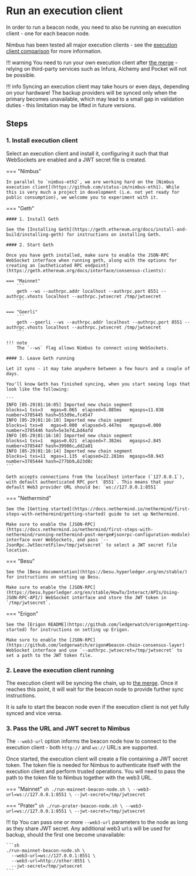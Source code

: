 # Run an execution client

In order to run a beacon node, you need to also be running an execution client - one for each beacon node.

Nimbus has been tested all major execution clients - see the [execution client comparison](https://ethereum.org/en/developers/docs/nodes-and-clients/#execution-clients) for more information.

!!! warning
    You need to run your own execution client after [the merge](./merge.md) - relying on third-party services such as Infura, Alchemy and Pocket will not be possible.

!!! info
    Syncing an execution client may take hours or even days, depending on your hardware! The backup providers will be synced only when the primary becomes unavailable, which may lead to a small gap in validation duties - this limitation may be lifted in future versions.

## Steps

### 1. Install execution client

Select an execution client and install it, configuring it such that that WebSockets are enabled and a JWT secret file is created.

=== "Nimbus"

    In parallel to `nimbus-eth2`, we are working hard on the [Nimbus execution client](https://github.com/status-im/nimbus-eth1). While this is very much a project in development (i.e. not yet ready for public consumption), we welcome you to experiment with it.

=== "Geth"

    #### 1. Install Geth

    See the [Installing Geth](https://geth.ethereum.org/docs/install-and-build/installing-geth) for instructions on installing Geth.

    #### 2. Start Geth

    Once you have geth installed, make sure to enable the JSON-RPC WebSocket interface when running geth, along with the options for creating an [autheticated RPC endpoint](https://geth.ethereum.org/docs/interface/consensus-clients):

    === "Mainnet"
        ```
        geth --ws --authrpc.addr localhost --authrpc.port 8551 --authrpc.vhosts localhost --authrpc.jwtsecret /tmp/jwtsecret
        ```

    === "Goerli"
        ```
        geth --goerli --ws --authrpc.addr localhost --authrpc.port 8551 --authrpc.vhosts localhost --authrpc.jwtsecret /tmp/jwtsecret
        ```

    !!! note
        The `--ws` flag allows Nimbus to connect using WebSockets.

    #### 3. Leave Geth running

    Let it syns - it may take anywhere between a few hours and a couple of days.

    You'll know Geth has finished syncing, when you start seeing logs that look like the following:

    ```
    INFO [05-29|01:16:05] Imported new chain segment               blocks=1 txs=3   mgas=0.065  elapsed=5.885ms   mgasps=11.038  number=3785445 hash=553d9e…fc4547
    INFO [05-29|01:16:10] Imported new chain segment               blocks=1 txs=0   mgas=0.000  elapsed=5.447ms   mgasps=0.000   number=3785446 hash=5e3e7d…bd4afd
    INFO [05-29|01:16:10] Imported new chain segment               blocks=1 txs=1   mgas=0.021  elapsed=7.382ms   mgasps=2.845   number=3785447 hash=39986c…dd2a01
    INFO [05-29|01:16:14] Imported new chain segment               blocks=1 txs=11  mgas=1.135  elapsed=22.281ms  mgasps=50.943  number=3785444 hash=277bb9…623d8c
    ```

    Geth accepts connections from the localhost interface (`127.0.0.1`), with default authenticated RPC port `8551`. This means that your default Web3 provider URL should be: `ws://127.0.0.1:8551`

=== "Nethermind"

    See the [Getting started](https://docs.nethermind.io/nethermind/first-steps-with-nethermind/getting-started) guide to set up Nethermind.

    Make sure to enable the [JSON-RPC](https://docs.nethermind.io/nethermind/first-steps-with-nethermind/running-nethermind-post-merge#jsonrpc-configuration-module) interface over WebSockets, and pass `--JsonRpc.JwtSecretFile=/tmp/jwtsecret` to select a JWT secret file location.

=== "Besu"

    See the [Besu documentation](https://besu.hyperledger.org/en/stable/) for instructions on setting up Besu.

    Make sure to enable the [JSON-RPC](https://besu.hyperledger.org/en/stable/HowTo/Interact/APIs/Using-JSON-RPC-API/) WebSocket interface and store the JWT token in `/tmp/jwtsecret`.

=== "Erigon"

    See the [Erigon README](https://github.com/ledgerwatch/erigon#getting-started) for instructions on setting up Erigon.

    Make sure to enable the [JSON-RPC](https://github.com/ledgerwatch/erigon#beacon-chain-consensus-layer) WebSocket interface and use `--authrpc.jwtsecret=/tmp/jwtsecret` to set a path to the JWT token file.

### 2. Leave the execution client running

The execution client will be syncing the chain, up to [the merge](./merge.md). Once it reaches this point, it will wait for the beacon node to provide further sync instructions.

It is safe to start the beacon node even if the execution client is not yet fully synced and vice versa.

### 3. Pass the URL and JWT secret to Nimbus

The `--web3-url` option informs the beacon node how to connect to the execution client - both `http://` and `ws://` URL:s are supported.

Once started, the execution client will create a file containing a JWT secret token. The token file is needed for Nimbus to authenticate itself with the execution client and perform trusted operations. You will need to pass the path to the token file to Nimbus together with the web3 URL.

=== "Mainnet"
    ```sh
    ./run-mainnet-beacon-node.sh \
      --web3-url=ws://127.0.0.1:8551 \
      --jwt-secret=/tmp/jwtsecret
    ```

=== "Prater"
    ```sh
    ./run-prater-beacon-node.sh \
      --web3-url=ws://127.0.0.1:8551 \
      --jwt-secret=/tmp/jwtsecret
    ```

!!! tip
    You can pass one or more `--web3-url` parameters to the node as long as they share JWT secret. Any additional web3 url:s will be used for backup, should the first one become unavailable:

    ```sh
    ./run-mainnet-beacon-node.sh \
      --web3-url=ws://127.0.0.1:8551 \
      --web3-url=http://other:8551 \
      --jwt-secret=/tmp/jwtsecret
    ```
